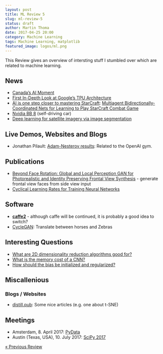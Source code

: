 ```yaml
---
layout: post
title: ML Review 5
slug: ml-review-5
status: draft
author: Martin Thoma
date: 2017-04-25 20:00
category: Machine Learning
tags: Machine Learning, matplotlib
featured_image: logos/ml.png
---
```


This Review gives an overview of intersting stuff I stumbled over which are
related to machine learning.


## News

* [Canada’s AI Moment](https://canada.googleblog.com/2017/03/canadas-ai-moment.html)
* [First In-Depth Look at Google’s TPU Architecture](https://www.nextplatform.com/2017/04/05/first-depth-look-googles-tpu-architecture/)
* [AI is one step closer to mastering StarCraft](http://www.theverge.com/2017/4/3/15164490/alibaba-ai-starcraft-combat): [Multiagent Bidirectionally-Coordinated Nets for Learning to Play StarCraft Combat Game](https://arxiv.org/abs/1703.10069v1)
* [Nvidia BB 8](https://blogs.nvidia.com/blog/2017/01/04/bb8-ces/) (self-driving car)
* [Deep learning for satellite imagery via image segmentation](https://deepsense.io/deep-learning-for-satellite-imagery-via-image-segmentation/)


## Live Demos, Websites and Blogs


* Jonathan Pilault: [Adam-Nesterov results](https://jonathanpilault.wordpress.com/2016/04/19/week-of-april-18-adam-nesterov-results/): Related to the OpenAI gym.


## Publications

<!-- e.g. arXiv -->

* [Beyond Face Rotation: Global and Local Perception GAN for Photorealistic and Identity Preserving Frontal View Synthesis](https://arxiv.org/abs/1704.04086) - generate frontal view faces from side view input
* [Cyclical Learning Rates for Training Neural Networks](https://arxiv.org/abs/1506.01186)

## Software

<!-- e.g. Theano, Keras, ... -->

* [**caffe2**](http://caffe2.ai/) - although caffe will be continued, it is probably
  a good idea to switch?
* [CycleGAN](https://junyanz.github.io/CycleGAN/): Translate between horses and Zebras


## Interesting Questions

<!-- For example StackExchange -->

* [What are 2D dimensionality reduction algorithms good for?](http://datascience.stackexchange.com/q/17953/8820)
* [What is the memory cost of a CNN?](http://datascience.stackexchange.com/q/16292/8820)
* [How should the bias be initialized and regularized?](http://datascience.stackexchange.com/q/17987/8820)


## Miscallenious

### Blogs / Websites

* [distill.pub](http://distill.pub/): Some nice articles (e.g. one about t-SNE)



## Meetings

* Amsterdam, 8. April 2017: [PyData](https://pydata.org/amsterdam2017/)
* Austin (Texas, USA), 10. July 2017: [SciPy 2017](https://scipy2017.scipy.org/ehome/220975/493391/)

<div class="navigation clearfix">
    <div class="alignleft">
        <a href="https://martin-thoma.com/ml-review-4/" rel="prev">« Previous Review</a>
    </div><!--
    <div class="alignright">
        <a href="https://martin-thoma.com/ml-review-6/" rel="next">Next Review »</a>
    </div>-->
</div>
